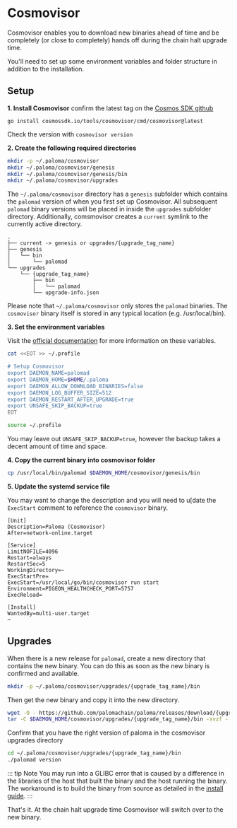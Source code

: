 # Cosmovisor

Cosmovisor enables you to download new binaries ahead of time and be completely (or close to completely) hands off during the chain halt upgrade time.

You'll need to set up some environment variables and folder structure in addition to the installation. 


## Setup
**1. Install Cosmovisor**
confirm the latest tag on the [Cosmos SDK github](https://github.com/cosmos/cosmos-sdk/releases?q=cosmovisor&expanded=true)

```
go install cosmossdk.io/tools/cosmovisor/cmd/cosmovisor@latest
```

Check the version with `cosmovisor version`

**2. Create the following required directories**
```sh
mkdir -p ~/.paloma/cosmovisor
mkdir ~/.paloma/cosmovisor/genesis
mkdir ~/.paloma/cosmovisor/genesis/bin
mkdir ~/.paloma/cosmovisor/upgrades
```
The `~/.paloma/cosmovisor` directory has a `genesis` subfolder which contains the `palomad` version of when you first set up Cosmovisor. All subsequent `palomad` binary versions will be placed in inside the `upgrades` subfolder directory. Additionally, comsmovisor creates a `current` symlink to the currently active directory.

```text
.
├── current -> genesis or upgrades/{upgrade_tag_name}
├── genesis
│   └── bin
│       └── palomad
└── upgrades
    └── {upgrade_tag_name}
        ├── bin
        │   └── palomad
        └── upgrade-info.json
```
Please note that `~/.paloma/cosmovisor` only stores the `palomad` binaries. The `cosmovisor` binary itself is stored in any typical location (e.g. /usr/local/bin).


**3. Set the environment variables**

Visit the [official documentation](https://docs.cosmos.network/main/tooling/cosmovisor) for more information on these variables. 

```bash
cat <<EOT >> ~/.profile

# Setup Cosmovisor
export DAEMON_NAME=palomad
export DAEMON_HOME=$HOME/.paloma
export DAEMON_ALLOW_DOWNLOAD_BINARIES=false
export DAEMON_LOG_BUFFER_SIZE=512
export DAEMON_RESTART_AFTER_UPGRADE=true
export UNSAFE_SKIP_BACKUP=true
EOT

source ~/.profile
```

You may leave out `UNSAFE_SKIP_BACKUP=true`, however the backup takes a decent amount of time and space.


**4. Copy the current binary into cosmovisor folder**
```bash
cp /usr/local/bin/palomad $DAEMON_HOME/cosmovisor/genesis/bin
```

**5. Update the systemd service file**

You may want to change the description and you will need to u[date the `ExecStart` comment to reference the `cosmovisor` binary.

```sh{2,11}
[Unit]
Description=Paloma (Cosmovisor)
After=network-online.target

[Service]
LimitNOFILE=4096
Restart=always
RestartSec=5
WorkingDirectory=~
ExecStartPre=
ExecStart=/usr/local/go/bin/cosmovisor run start
Environment=PIGEON_HEALTHCHECK_PORT=5757
ExecReload=

[Install]
WantedBy=multi-user.target
~
```


## Upgrades 
When there is a new release for `palomad`, create a new directory that contains the new binary. You can do this as soon as the new binary is confirmed and available. 
```bash
mkdir -p ~/.paloma/cosmovisor/upgrades/{upgrade_tag_name}/bin
```
Then get the new binary and copy it into the new directory.

```bash
wget -O - https://github.com/palomachain/paloma/releases/download/{upgrade_tag_name}/paloma_Linux_x86_64.tar.gz  | \
tar -C $DAEMON_HOME/cosmovisor/upgrades/{upgrade_tag_name}/bin -xvzf - palomad
```

Confirm that you have the right version of paloma in the cosmovisor upgrades directory
```bash
cd ~/.paloma/cosmovisor/upgrades/{upgrade_tag_name}/bin
./palomad version
```

::: tip Note
You may run into a GLIBC error that is caused by a difference in the libraries of the host that built the binary and the host running the binary. The workaround is to build the binary from source as detailed in the [install guide](../../develop/palomad/install-palomad.md#from-source).
:::

That's it. At the chain halt upgrade time Cosmovisor will switch over to the new binary. 